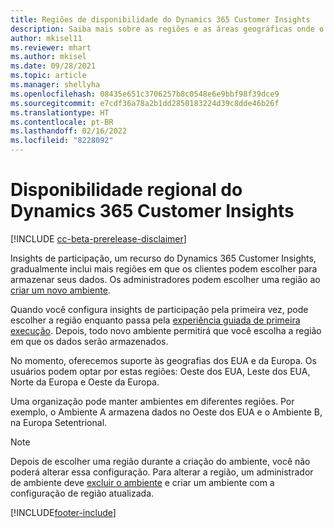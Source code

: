 ```yaml
---
title: Regiões de disponibilidade do Dynamics 365 Customer Insights
description: Saiba mais sobre as regiões e as áreas geográficas onde o serviço é implantado.
author: mkisel11
ms.reviewer: mhart
ms.author: mkisel
ms.date: 09/28/2021
ms.topic: article
ms.manager: shellyha
ms.openlocfilehash: 08435e651c3706257b8c0548e6e9bbf98f39dce9
ms.sourcegitcommit: e7cdf36a78a2b1dd2850183224d39c8dde46b26f
ms.translationtype: HT
ms.contentlocale: pt-BR
ms.lasthandoff: 02/16/2022
ms.locfileid: "8228092"
---
```

# <a name="regional-availability-for-dynamics-365-customer-insights"></a>Disponibilidade regional do Dynamics 365 Customer Insights

[!INCLUDE [cc-beta-prerelease-disclaimer](includes/cc-beta-prerelease-disclaimer.md)]

Insights de participação, um recurso do Dynamics 365 Customer Insights, gradualmente inclui mais regiões em que os clientes podem escolher para armazenar seus dados. Os administradores podem escolher uma região ao [criar um novo ambiente](create-new-environment.md). 

Quando você configura insights de participação pela primeira vez, pode escolher a região enquanto passa pela [experiência guiada de primeira execução](quickstart.md). Depois, todo novo ambiente permitirá que você escolha a região em que os dados serão armazenados.

No momento, oferecemos suporte às geografias dos EUA e da Europa. Os usuários podem optar por estas regiões: Oeste dos EUA, Leste dos EUA, Norte da Europa e Oeste da Europa.

Uma organização pode manter ambientes em diferentes regiões. Por exemplo, o Ambiente A armazena dados no Oeste dos EUA e o Ambiente B, na Europa Setentrional.

> [!NOTE]
> Depois de escolher uma região durante a criação do ambiente, você não poderá alterar essa configuração. Para alterar a região, um administrador de ambiente deve [excluir o ambiente](manage-environments-workspaces.md#delete-an-environment) e criar um ambiente com a configuração de região atualizada.


[!INCLUDE[footer-include](../includes/footer-banner.md)]
